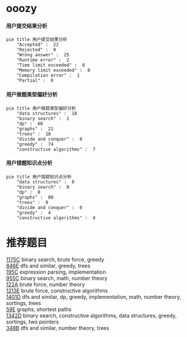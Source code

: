 # ooozy

<!-- tabs:start -->



#### **用户提交结果分析**

```mermaid
pie title 用户提交结果分析
    "Accepted" :  22
    "Rejected" :  0
    "Wrong answer" :  25
    "Runtime error" :  2
    "Time limit exceeded" :  0
    "Memory limit exceeded" :  0
    "Compilation error" :  1
    "Partial" :  0
```

#### **用户做题类型偏好分析**

```mermaid
pie title 用户做题类型偏好分析
    "data structures" :  18
    "binary search" :  1
    "dp" :  60
    "graphs" :  21
    "trees" :  18
    "divide and conquer" :  0
    "greedy" :  74
    "constructive algorithms" :  7
```
#### **用户错题知识点分析**

```mermaid
pie title 用户错题知识点分析
    "data structures" :  0
    "binary search" :  0
    "dp" :  0
    "graphs" :  00
    "trees" :  0
    "divide and conquer" :  0
    "greedy" :  4
    "constructive algorithms" :  4
```



<!-- tabs:end -->
# 推荐题目
[1175C](https://codeforces.com/contest/1175/problem/C)		binary search,
                        brute force,
                        greedy		  
[846E](https://codeforces.com/contest/846/problem/E)		dfs and similar,
                        greedy,
                        trees		  
[195C](https://codeforces.com/contest/195/problem/C)		expression parsing,
                        implementation		  
[955C](https://codeforces.com/contest/955/problem/C)		binary search,
                        math,
                        number theory		  
[122A](https://codeforces.com/contest/122/problem/A)		brute force,
                        number theory		  
[1213E](https://codeforces.com/contest/1213/problem/E)		brute force,
                        constructive algorithms		  
[1401D](https://codeforces.com/contest/1401/problem/D)		dfs and similar,
                        dp,
                        greedy,
                        implementation,
                        math,
                        number theory,
                        sortings,
                        trees		  
[59E](https://codeforces.com/contest/59/problem/E)		graphs,
                        shortest paths		  
[1342D](https://codeforces.com/contest/1342/problem/D)		binary search,
                        constructive algorithms,
                        data structures,
                        greedy,
                        sortings,
                        two pointers		  
[348B](https://codeforces.com/contest/348/problem/B)		dfs and similar,
                        number theory,
                        trees		  
